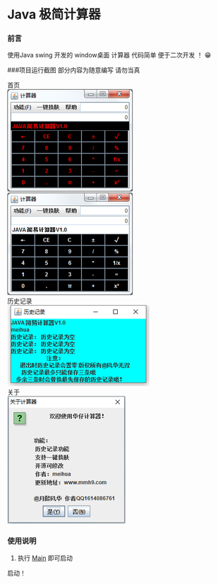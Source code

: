 # Java 极简计算器  

### 前言
使用Java swing 开发的 window桌面 计算器 代码简单 便于二次开发 ！  😁


###项目运行截图
部分内容为随意编写 请勿当真  

首页  
![简介](./home1.png) ![首页](./home2.png)  
历史记录   
![记录页](./record.png)  
关于  
![关于](./22.png)  


### 使用说明
1. 执行 [Main](./src/main/java/Main.java) 即可启动

启动！